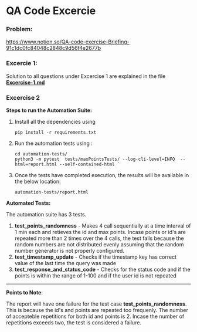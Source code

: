 # QA Code Excercie

### Problem:
https://www.notion.so/QA-code-exercise-Briefing-91c1dc0fc84048c2848c9d56f4e2677b


### Excercie 1:
Solution to all questions under Excercise 1 are explained in the file [__Excercise-1.md__](Excercise-1.md)

### Excercise 2

__Steps to run the Automation Suite:__

1. Install all the dependencies using 

	```
	pip install -r requirements.txt
	```

2. Run the automation tests using :

	``` 
	cd automation-tests/
	python3 -m pytest  tests/maxPointsTests/ --log-cli-level=INFO  --html=report.html --self-contained-html `
	```
3. Once the tests have completed execution, the results will be available in the below location:
	```
	automation-tests/report.html
	```
__Automated Tests:__

The automation suite has 3 tests.

1. __test_points_randomness__ - Makes 4 call sequentially at a time interval of 1 min each and retieves the id and max points. Incase points or id's are repeated more than 2 times over the 4 calls, the test fails because the random numbers are not distributed evenly assuming that the random number generator is not properly configured.
2. __test_timestamp_update__ - Checks if the timestamp key has correct value of the last time the query was made
3. __test_response_and_status_code__  - Checks for the status code and if the points is within the range of 1-100 and if the user id is not repeated

 
__ __
 __Points to Note__:

The report will have one failure for the test case __test_points_randomness__. This is because the id's and points are repeated too frequenly. The number of accepteble repetitions for both id and points is 2. Incase the number of repetitions exceeds two, the test is considered a failure.